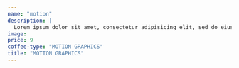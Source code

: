 ```yaml
---
name: "motion"
description: |
  Lorem ipsum dolor sit amet, consectetur adipisicing elit, sed do eiusmod tempor incididunt ut labore et dolore magna aliqua. Ut enim ad minim veniam, quis nostrud exercitation ullamco laboris nisi ut aliquip ex ea commodo consequat.
image:
price: 9
coffee-type: "MOTION GRAPHICS"
title: "MOTION GRAPHICS"
---
```

